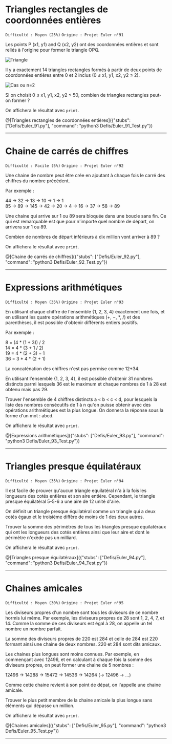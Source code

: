 # Triangles rectangles de coordonnées entières
`Difficulté : Moyen (25%)`
`Origine : Projet Euler n°91`

Les points P (x1, y1) and Q (x2, y2) ont des coordonnées entières et sont reliés à l'origine pour former le triangle OPQ.

![Triangle](https://projecteuler.net/project/images/p091_1.gif)

Il y a exactement 14 triangles rectangles formés à partir de deux points de coordonnées entières entre 0 et 2 inclus (0 ≤ x1, y1, x2, y2 ≤ 2).

![ Cas ou n=2](https://projecteuler.net/project/images/p091_2.gif)

Si on choisit 0 ≤ x1, y1, x2, y2 ≤ 50, combien de triangles rectangles peut-on former ?

On affichera le résultat avec `print`.

@[Triangles rectangles de coordonnées entières]({"stubs": ["Defis/Euler_91.py"], "command": "python3 Defis/Euler_91_Test.py"})

---

# Chaine de carrés de chiffres 
`Difficulté : Facile (5%)`
`Origine : Projet Euler n°92`

Une chaine de nombre peut être crée en ajoutant à chaque fois le carré des chiffres du nombre précédent.

Par exemple : 

44 → 32 → 13 → 10 → 1 → 1  
85 → 89 → 145 → 42 → 20 → 4 → 16 → 37 → 58 → 89  

Une chaine qui arrive sur 1 ou 89 sera bloquée dans une boucle sans fin. Ce qui est remarquable est que pour n'importe quel nombre de départ, on arrivera sur 1 ou 89.

Combien de nombres de départ inférieurs à dix million vont arriver à 89 ?

On affichera le résultat avec `print`.

@[Chaine de carrés de chiffres]({"stubs": ["Defis/Euler_92.py"], "command": "python3 Defis/Euler_92_Test.py"})

---

# Expressions arithmétiques
`Difficulté : Moyen (35%)`
`Origine : Projet Euler n°93`

En utilisant chaque chiffre de l'ensemble {1, 2, 3, 4} exactement une fois, et en utilisant les quatre opérations arithmétiques  (+, −, *, /) et des parenthèses, il est possible d'obtenir différents entiers positifs.

Par exemple :

8 = (4 * (1 + 3)) / 2  
14 = 4 * (3 + 1 / 2)  
19 = 4 * (2 + 3) − 1  
36 = 3 * 4 * (2 + 1)  

La concaténation des chiffres n'est pas permise comme 12+34.

En utilisant l'ensemble {1, 2, 3, 4}, il est possible d'obtenir 31 nombres distincts parmi lesquels 36 est le maximum et chaque nombres de 1 à 28 est obtenu mais pas 29.

Trouver l'ensemble de 4 chiffres distincts a < b < c < d, pour lesquels la liste des nombres consécutifs de 1 à n qu'on puisse obtenir avec des opérations arithmétiques est la plus longue. On donnera la réponse sous la forme d'un mot : abcd.

On affichera le résultat avec `print`.

@[Expressions arithmétiques]({"stubs": ["Defis/Euler_93.py"], "command": "python3 Defis/Euler_93_Test.py"})

---

# Triangles presque équilatéraux
`Difficulté : Moyen (35%)`
`Origine : Projet Euler n°94`

Il est facile de prouver qu'aucun triangle equilatéral n'a à la fois  les longueurs des cotés entières et son aire entière. Cependant, le triangle presque équilatéral 5-5-6 a une aire de 12 unité d'aire.

On définit un triangle presque équilatéral comme un triangle qui a deux cotés égaux et le troisième diffère de moins de 1 des deux autres.

Trouver la somme des périmètres de tous les triangles presque equilatéraux qui ont les longueurs des cotés entières ainsi que leur aire et dont le périmètre n'exède pas un milliard.

On affichera le résultat avec `print`.

@[Triangles presque équilatéraux]({"stubs": ["Defis/Euler_94.py"], "command": "python3 Defis/Euler_94_Test.py"})

---

# Chaines amicales
`Difficulté : Moyen (30%)`
`Origine : Projet Euler n°95`

Les diviseurs propres d'un nombre sont tous les diviseurs de ce nombre hormis lui même. Par exemple, les diviseurs propres de 28 sont 1, 2, 4, 7, et 14. Comme la somme de ces diviseurs est égal à 28, on appelle un tel nombre un nombre parfait.

La somme des diviseurs propres de 220 est 284 et celle de 284 est 220 formant ainsi une chaine de deux nombres. 220 et 284 sont dits amicaux.

Les chaines plus longues sont moins connues. Par exemple, en commençant avec 12496, et en calculant à chaque fois la somme des diviseurs propres, on peut former une chaine de 5 nombres :

12496 → 14288 → 15472 → 14536 → 14264 (→ 12496 → ...)

Comme cette chaine revient à son point de dépat, on l'appelle une chaine amicale.

Trouver le plus petit membre de la chaine amicale la plus longue sans éléments qui dépasse un million.

On affichera le résultat avec `print`.

@[Chaines amicales]({"stubs": ["Defis/Euler_95.py"], "command": "python3 Defis/Euler_95_Test.py"})

---
